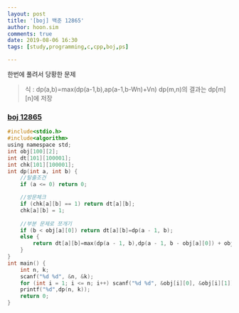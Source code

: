 ```yaml
---
layout: post
title: '[boj] 백준 12865'
author: hoon.sim
comments: true
date: 2019-08-06 16:30
tags: [study,programming,c,cpp,boj,ps]

---
```


한번에 풀려서 당황한 문제

>식 : dp(a,b)=max(dp(a-1,b),ap(a-1,b-Wn)+Vn)
dp(m,n)의 결과는 dp[m][n]에 저장

### [boj 12865](https://www.acmicpc.net/problem/12865)

```c
#include<stdio.h>
#include<algorithm>
using namespace std;
int obj[100][2];
int dt[101][100001];
int chk[101][100001];
int dp(int a, int b) {
	//탈출조건
	if (a <= 0) return 0;

	//방문체크
	if (chk[a][b] == 1) return dt[a][b];
	chk[a][b] = 1;
	
	//부분 문제로 쪼개기
	if (b < obj[a][0]) return dt[a][b]=dp(a - 1, b);
	else {
		return dt[a][b]=max(dp(a - 1, b),dp(a - 1, b - obj[a][0]) + obj[a][1]);
	}
}
int main() {
	int n, k;
	scanf("%d %d", &n, &k);
	for (int i = 1; i <= n; i++) scanf("%d %d", &obj[i][0], &obj[i][1]);
	printf("%d",dp(n, k));
	return 0;
}
```